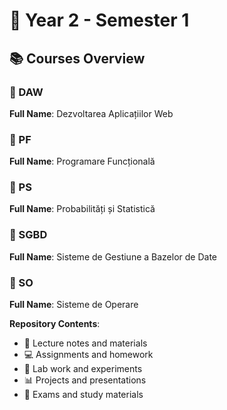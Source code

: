 # 📖 Year 2 - Semester 1

## 📚 Courses Overview

### 📂 DAW 
**Full Name**: Dezvoltarea Aplicațiilor Web 

### 📂 PF
**Full Name**: Programare Funcțională

### 📂 PS
**Full Name**: Probabilități și Statistică

### 📂 SGBD
**Full Name**: Sisteme de Gestiune a Bazelor de Date

### 📂 SO
**Full Name**: Sisteme de Operare

**Repository Contents**:
- 📄 Lecture notes and materials
- 💻 Assignments and homework
- 🔬 Lab work and experiments
- 📊 Projects and presentations
- 📝 Exams and study materials
